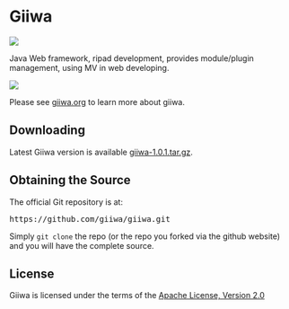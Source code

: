 <h1>Giiwa</h1>
<p><img src="http://giiwa.org/images/giiwa.png"/></p>
<p>Java Web framework, ripad development, provides module/plugin management, using MV in web developing.</p>
<p><img src="http://giiwa.org/docs/images/mv.png"/></p>
<p>Please see <a href="http://giiwa.org">giiwa.org</a> to learn more about giiwa.</p>

<h2>Downloading</h2>
<p>Latest Giiwa version is available <a href="http://giiwa.org/archive/giiwa-1.0.1.tar.gz">giiwa-1.0.1.tar.gz</a>.</p>

<h2>Obtaining the Source</h2>
<p>The official Git repository is at:</p>
<pre>https://github.com/giiwa/giiwa.git</pre>
<p>Simply <code>git clone</code> the repo (or the repo you forked via the github website) and you will have the complete source.</p>

<h2>License</h2>
<p>Giiwa is licensed under the terms of the <a href="http://www.apache.org/licenses/LICENSE-2.0.html">Apache License, Version 2.0</a></p>
